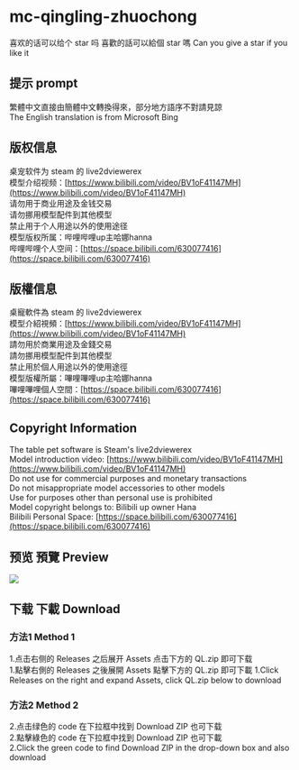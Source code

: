 # mc-qingling-zhuochong  
喜欢的话可以给个 star 吗
喜歡的話可以給個 star 嗎
Can you give a star if you like it
## 提示 prompt  
繁體中文直接由簡體中文轉換得來，部分地方語序不對請見諒  
The English translation is from Microsoft Bing  
## 版权信息  
桌宠软件为 steam 的 live2dviewerex  
模型介绍视频：[https://www.bilibili.com/video/BV1oF41147MH](https://www.bilibili.com/video/BV1oF41147MH)  
请勿用于商业用途及金钱交易  
请勿挪用模型配件到其他模型  
禁止用于个人用途以外的使用途径  
模型版权所属：哔哩哔哩up主哈娜hanna  
哔哩哔哩个人空间：[https://space.bilibili.com/630077416](https://space.bilibili.com/630077416)  
## 版權信息  
桌寵軟件為 steam 的 live2dviewerex  
模型介紹視頻：[https://www.bilibili.com/video/BV1oF41147MH](https://www.bilibili.com/video/BV1oF41147MH)  
請勿用於商業用途及金錢交易  
請勿挪用模型配件到其他模型  
禁止用於個人用途以外的使用途徑  
模型版權所屬：嗶哩嗶哩up主哈娜hanna  
嗶哩嗶哩個人空間：[https://space.bilibili.com/630077416](https://space.bilibili.com/630077416)  
## Copyright Information  
The table pet software is Steam's live2dviewerex  
Model introduction video: [https://www.bilibili.com/video/BV1oF41147MH](https://www.bilibili.com/video/BV1oF41147MH)  
Do not use for commercial purposes and monetary transactions  
Do not misappropriate model accessories to other models  
Use for purposes other than personal use is prohibited  
Model copyright belongs to: Bilibili up owner Hana  
Bilibili Personal Space: [https://space.bilibili.com/630077416](https://space.bilibili.com/630077416)  
## 预览 預覽 Preview  
![](哈娜hanna-我的世界-我居然将我画的娘化轻灵做成了桌宠.gif)  
## 下载 下載 Download  
### 方法1 Method 1  
1.点击右侧的 Releases 之后展开 Assets 点击下方的 QL.zip 即可下载  
1.點擊右側的 Releases 之後展開 Assets 點擊下方的 QL.zip 即可下載
1.Click Releases on the right and expand Assets, click QL.zip below to download  
### 方法2 Method 2  
2.点击绿色的 code 在下拉框中找到 Download ZIP 也可下载  
2.點擊綠色的 code 在下拉框中找到 Download ZIP 也可下載  
2.Click the green code to find Download ZIP in the drop-down box and also download  
